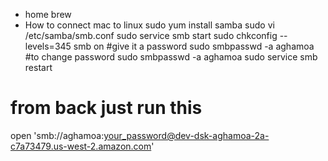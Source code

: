 - home brew
- How to connect mac to linux
  sudo yum install samba
  sudo vi /etc/samba/smb.conf
  sudo service smb start 
  sudo chkconfig --levels=345 smb on
  #give it a password 
  sudo smbpasswd -a aghamoa
  #to change password
  sudo smbpasswd -a aghamoa
  sudo service smb restart


# from back just run this 
open 'smb://aghamoa:your_password@dev-dsk-aghamoa-2a-c7a73479.us-west-2.amazon.com'
